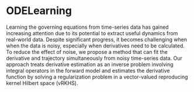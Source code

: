 # ODELearning
Learning the governing equations from time-series data has gained increasing attention due to its potential to extract useful dynamics from real-world data. Despite significant progress, it becomes challenging when when the data is noisy, especially when derivatives need to be calculated. To reduce the effect of noise, we propose a method that can fit the derivative and trajectory simultaneously from noisy time-series data. Our approach treats derivative estimation as an inverse problem involving integral operators in the forward model and estimates the derivative function by solving a regularization problem in a vector-valued reproducing kernel Hilbert space (vRKHS).
